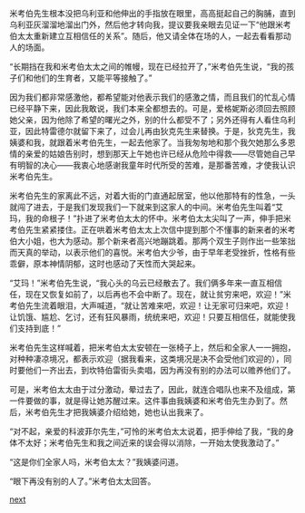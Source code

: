 
米考伯先生根本没把乌利亚和他伸出的手指放在眼里，高高挺起自己的胸脯，直到乌利亚灰溜溜地溜出门外，然后他才转向我，提议要我亲眼去见证一下“他跟米考伯太太重新建立互相信任的关系”。随后，他又请全体在场的人，一起去看看那动人的场面。

“长期挡在我和米考伯太太之间的帷幔，现在已经拉开了，”米考伯先生说，“我的孩子们和他们的生育者，又能平等接触了。”

因为我们都非常感激他，都希望能对他表示我们的感激之情，而且我们的忙乱心情已经平静下来，因此我敢说，我们本来全都想去的。可是，爱格妮斯必须回去照顾她父亲，因为他除了希望的曙光之外，别的什么都受不了；另外还得有人看住乌利亚，因此特雷德尔就留下来了，过会儿再由狄克先生来替换。于是，狄克先生，我姨婆和我，就跟着米考伯先生，一起去他家了。当我匆匆地和那个我欠她那么多恩情的亲爱的姑娘告别时，想到那天上午她也许已经从危险中得救——尽管她自己早有明智的决心——我衷心地感谢我童年时代所受的苦难，是那番苦难，才使我认识米考伯先生。

米考伯先生的家离此不远，对着大街的门直通起居室，他以他那特有的性急，一头就闯了进去，于是我们发现我们一下就来到这家人的中间。米考伯先生叫着“艾玛，我的命根子！”扑进了米考伯太太的怀中。米考伯太太尖叫了一声，伸手把米考伯先生紧紧搂住。正在哄着米考伯太太上次信中提到那个不懂事的新来者的米考伯大小姐，也大为感动。那个新来者高兴地蹦跳着。那两个双生子则作出一些笨拙而天真的举动，以表示他们的喜悦。米考伯大少爷，由于早年老受挫折，性格有些乖僻，原本神情阴郁，这时也感动了天性而大哭起来。

“艾玛！”米考伯先生说，“我心头的乌云已经散去了。我们俩多年来一直互相信任，现在又恢复如前了，以后再也不会中断了。现在，就让贫穷来吧，欢迎！”米考伯先生流着眼泪，大声喊道，“就让苦难来吧，欢迎！让无家可归来吧，欢迎！让饥饿、尴尬、乞讨，还有狂风暴雨，统统来吧，欢迎！只要互相信任，就能使我们支持到底！”

米考伯先生这样喊着，把米考伯太太安顿在一张椅子上，然后和全家人一一拥抱，对种种凄凉境况，都表示欢迎（据我看来，这类境况是决不会受他们欢迎的），同时要他们一齐出去，到坎特伯雷街头卖唱，因为再没有别的办法可以赡养他们了。

可是，米考伯太太由于过分激动，晕过去了，因此，就连合唱队也来不及组成，第一件要做的事，就是得让她苏醒过来。这件事由我姨婆和米考伯先生办到了。然后，米考伯先生才把我姨婆介绍给她，她也认出我来了。

“对不起，亲爱的科波菲尔先生，”可怜的米考伯太太说着，把手伸给了我，“我的身体不太好；米考伯先生和我之间近来的误会得以消除，一开始太使我激动了。”

“这是你们全家人吗，米考伯太太？”我姨婆问道。

“眼下再没有别的人了。”米考伯太太回答。

[next](page672)